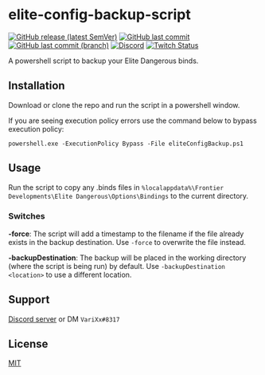 #  elite-config-backup-script

[![GitHub release (latest SemVer)](https://img.shields.io/github/v/release/aosterwyk/elite-config-backup-script?sort=semver)](https://github.com/aosterwyk/elite-config-backup-script/releases) [![GitHub last commit](https://img.shields.io/github/last-commit/aosterwyk/elite-config-backup-script)](https://github.com/aosterwyk/elite-config-backup-script/commits/master) [![GitHub last commit (branch)](https://img.shields.io/github/last-commit/aosterwyk/elite-config-backup-script/dev?label=last%20commit%20%28dev%29)](https://github.com/aosterwyk/elite-config-backup-script/commits/dev) [![Discord](https://img.shields.io/discord/90687557523771392?color=000000&label=%20&logo=discord)](https://discord.gg/QNppY7T) [![Twitch Status](https://img.shields.io/twitch/status/varixx?label=%20&logo=twitch)](https://twitch.tv/VariXx) 

A powershell script to backup your Elite Dangerous binds. 

## Installation

Download or clone the repo and run the script in a powershell window.

If you are seeing execution policy errors use the command below to bypass execution policy:

`powershell.exe -ExecutionPolicy Bypass -File eliteConfigBackup.ps1`

## Usage

Run the script to copy any .binds files in `%localappdata%\Frontier Developments\Elite Dangerous\Options\Bindings` to the current directory.

### Switches
**-force**: The script will add a timestamp to the filename if the file already exists in the backup destination. Use `-force` to overwrite the file instead.

**-backupDestination**: The backup will be placed in the working directory (where the script is being run) by default. Use `-backupDestination <location>` to use a different location. 

## Support

[Discord server](https://discord.gg/QNppY7T) or DM `VariXx#8317`

## License

[MIT](https://choosealicense.com/licenses/mit/)

